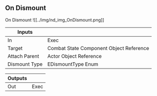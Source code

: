 ## On Dismount
On Dismount
![[../img/nd_img_OnDismount.png]]

|Inputs||
|--|--|
| In | Exec |
| Target | Combat State Component Object Reference |
| Attach Parent | Actor Object Reference |
| Dismount Type | EDismountType Enum |

|Outputs||
|--|--|
| Out | Exec |
